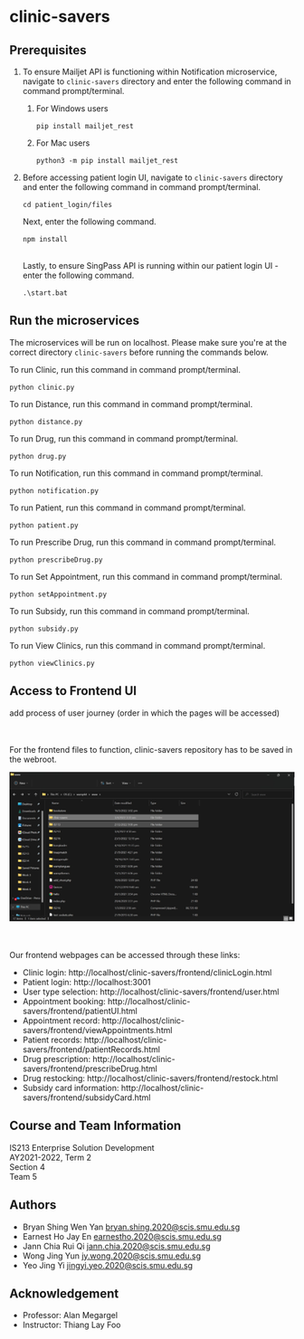 # clinic-savers

## Prerequisites ##

1. To ensure Mailjet API is functioning within Notification microservice, navigate to ```clinic-savers``` directory and enter the following command in command prompt/terminal.

    1. For Windows users

       ```
       pip install mailjet_rest
       ```
    
    2. For Mac users

       ```
       python3 -m pip install mailjet_rest
       ```

2. Before accessing patient login UI, navigate to ```clinic-savers``` directory and enter the following command in command prompt/terminal.

   ```
   cd patient_login/files
   ```

   Next, enter the following command.

   ```
   npm install
   ```

   <br>
   Lastly, to ensure SingPass API is running within our patient login UI - enter the following command.

   ```
   .\start.bat
   ```

## Run the microservices ##

The microservices will be run on localhost. Please make sure you're at the correct directory ```clinic-savers``` before running the commands below.

To run Clinic, run this command in command prompt/terminal.
```
python clinic.py
```

To run Distance, run this command in command prompt/terminal.
```
python distance.py
```

To run Drug, run this command in command prompt/terminal.
```
python drug.py
```

To run Notification, run this command in command prompt/terminal.
```
python notification.py
```

To run Patient, run this command in command prompt/terminal.
```
python patient.py
```

To run Prescribe Drug, run this command in command prompt/terminal.
```
python prescribeDrug.py
```

To run Set Appointment, run this command in command prompt/terminal.
```
python setAppointment.py
```

To run Subsidy, run this command in command prompt/terminal.
```
python subsidy.py
```

To run View Clinics, run this command in command prompt/terminal.
```
python viewClinics.py
```

## Access to Frontend UI ##
add process of user journey (order in which the pages will be accessed)

<br><br>
For the frontend files to function, clinic-savers repository has to be saved in the webroot.

![Location of clinic-savers](clinicsaversloc.jpg)

<br><br>
Our frontend webpages can be accessed through these links:

* Clinic login: http://localhost/clinic-savers/frontend/clinicLogin.html
* Patient login: http://localhost:3001
* User type selection: http://localhost/clinic-savers/frontend/user.html
* Appointment booking: http://localhost/clinic-savers/frontend/patientUI.html
* Appointment record: http://localhost/clinic-savers/frontend/viewAppointments.html
* Patient records: http://localhost/clinic-savers/frontend/patientRecords.html
* Drug prescription: http://localhost/clinic-savers/frontend/prescribeDrug.html
* Drug restocking: http://localhost/clinic-savers/frontend/restock.html
* Subsidy card information: http://localhost/clinic-savers/frontend/subsidyCard.html

## Course and Team Information ##

IS213 Enterprise Solution Development<br>
AY2021-2022, Term 2<br>
Section 4<br>
Team 5

## Authors ##

* Bryan Shing Wen Yan bryan.shing.2020@scis.smu.edu.sg<br>
* Earnest Ho Jay En earnestho.2020@scis.smu.edu.sg<br>
* Jann Chia Rui Qi jann.chia.2020@scis.smu.edu.sg<br>
* Wong Jing Yun jy.wong.2020@scis.smu.edu.sg<br>
* Yeo Jing Yi jingyi.yeo.2020@scis.smu.edu.sg

## Acknowledgement ##

* Professor: Alan Megargel
* Instructor: Thiang Lay Foo
